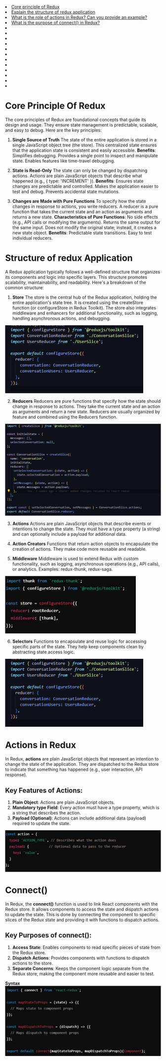 <li><a href="#coreRedux">Core principle of Redux</a></li>
<li><a href="#reduxApp">Explain the structure of redux application</a></li>
<li><a href="#actions">What is the role of actions in Redux? Can you provide an example?</a></li>
<li><a href="#connectFunction">What is the purpose of connect() in Redux?</a></li>
<li><a href=""></a></li>
<li><a href=""></a></li>
<li><a href=""></a></li>
<li><a href=""></a></li>
<li><a href=""></a></li>
<li><a href=""></a></li>
<li><a href=""></a></li>
<li><a href=""></a></li>
<li><a href=""></a></li>
<li><a href=""></a></li>
<li><a href=""></a></li>
<li><a href=""></a></li>




<div id="coreRedux">

# Core Principle Of Redux

The core principles of Redux are foundational concepts that guide its design and usage. 
They ensure state management is predictable, scalable, and easy to debug. Here are the key principles:

1. **Single Source of Truth**
The state of the entire application is stored in a single JavaScript object tree (the store).
This centralized state ensures that the application state is consistent and easily accessible.
**Benefits**:
Simplifies debugging.
Provides a single point to inspect and manipulate state.
Enables features like time-travel debugging.

2. **State is Read-Only**
The state can only be changed by dispatching actions.
Actions are plain JavaScript objects that describe what happened (e.g., { type: 'INCREMENT' }).
**Benefits**:
Ensures state changes are predictable and controlled.
Makes the application easier to test and debug.
Prevents accidental state mutations.

3. **Changes are Made with Pure Functions**
To specify how the state changes in response to actions, you write reducers.
A reducer is a pure function that takes the current state and an action as arguments and returns a new state.
**Characteristics of Pure Functions**:
No side effects (e.g., API calls or modifying the arguments).
Returns the same output for the same input.
Does not modify the original state; instead, it creates a new state object.
**Benefits**:
Predictable state transitions.
Easy to test individual reducers.

</div>



<div id="reduxApp">

# Structure of redux Application
A Redux application typically follows a well-defined structure that organizes its 
components and logic into specific layers. This structure promotes scalability, 
maintainability, and readability. Here's a breakdown of the common structure:

1. **Store**
The store is the central hub of the Redux application, holding the entire application's state tree.
It is created using the createStore function (or configureStore in Redux Toolkit).
The store also integrates middleware and enhancers for additional functionality, such as 
logging, handling asynchronous actions, and debugging.

<img src="./images/redux/store.png">

2. **Reducers**
Reducers are pure functions that specify how the state should change in response to actions.
They take the current state and an action as arguments and return a new state.
Reducers are usually organized by feature and combined using the Reducers function.

<img src="./images/redux/reducer.png">

3. **Actions**
Actions are plain JavaScript objects that describe events or intentions to change the state.
They must have a type property (a string) and can optionally include a payload for additional data.

4. **Action Creators**
Functions that return action objects to encapsulate the creation of actions.
They make code more reusable and readable.

5. **Middleware**
Middleware is used to extend Redux with custom functionality, such as logging, 
asynchronous operations (e.g., API calls), or analytics.
Examples: redux-thunk, redux-saga.

<img src="./images/redux/middleware.png">

6. **Selectors**
Functions to encapsulate and reuse logic for accessing specific parts of the state.
They help keep components clean by abstracting state access logic.

<img src="./images/redux/store.png">


</div>

<div id="actions">

# Actions in Redux
In Redux, **actions** are plain JavaScript objects that represent an intention to change the state of the
application. They are dispatched to the Redux store to indicate that something has happened 
(e.g., user interaction, API response).

## Key Features of Actions:
1. **Plain Object**: Actions are plain JavaScript objects.
2. **Mandatory type Field**: Every action must have a type property, which is a string that describes the action.
3. **Payload (Optional)**: Actions can include additional data (payload) required to update the state.

<img src="./images/redux/actions.png">
</div>

<div id="connectFunction">

# Connect()

In Redux, the **connect()** function is used to link React components with the Redux store. 
It allows components to access the state and dispatch actions to update the state. 
This is done by connecting the component to specific slices of the Redux state 
and providing it with functions to dispatch actions.

## Key Purposes of connect():
1. **Access State**: Enables components to read specific pieces of state from the Redux store.
2. **Dispatch Actions**: Provides components with functions to dispatch actions to the store.
3. **Separate Concerns**: Keeps the component logic separate from the Redux store, 
making the component more reusable and easier to test.

**Syntax**
<img src="./images/redux/connect.png">

</div>




